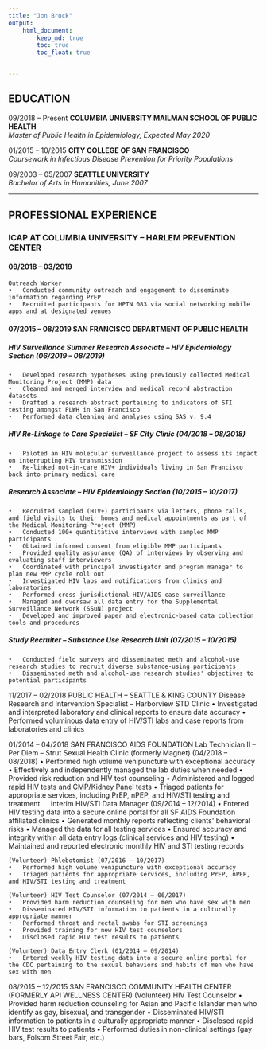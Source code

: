 ```yaml
---
title: "Jon Brock"
output: 
    html_document:
        keep_md: true
        toc: true
        toc_float: true


---
```


## EDUCATION
	
09/2018 – Present	**COLUMBIA UNIVERSITY MAILMAN SCHOOL OF PUBLIC HEALTH**  
*Master of Public Health in Epidemiology, Expected May 2020*
	
01/2015 – 10/2015	**CITY COLLEGE OF SAN FRANCISCO**  
*Coursework in Infectious Disease Prevention for Priority Populations*
	
09/2003 – 05/2007	**SEATTLE UNIVERSITY**  
*Bachelor of Arts in Humanities, June 2007*

***

## PROFESSIONAL EXPERIENCE  

### ICAP AT COLUMBIA UNIVERSITY – HARLEM PREVENTION CENTER
#### 09/2018 – 03/2019
	Outreach Worker
	•	Conducted community outreach and engagement to disseminate information regarding PrEP
	•	Recruited participants for HPTN 083 via social networking mobile apps and at designated venues
	
#### 07/2015 – 08/2019	SAN FRANCISCO DEPARTMENT OF PUBLIC HEALTH
#####	HIV Surveillance Summer Research Associate – HIV Epidemiology Section (06/2019 – 08/2019)
	•	Developed research hypotheses using previously collected Medical Monitoring Project (MMP) data
	•	Cleaned and merged interview and medical record abstraction datasets
	•	Drafted a research abstract pertaining to indicators of STI testing amongst PLWH in San Francisco
	•	Performed data cleaning and analyses using SAS v. 9.4
	
#####	HIV Re-Linkage to Care Specialist – SF City Clinic (04/2018 – 08/2018)
	•	Piloted an HIV molecular surveillance project to assess its impact on interrupting HIV transmission
	•	Re-linked not-in-care HIV+ individuals living in San Francisco back into primary medical care 
	
#####	Research Associate – HIV Epidemiology Section (10/2015 – 10/2017)
	•	Recruited sampled (HIV+) participants via letters, phone calls, and field visits to their homes and medical appointments as part of the Medical Monitoring Project (MMP)
	•	Conducted 100+ quantitative interviews with sampled MMP participants
	•	Obtained informed consent from eligible MMP participants
	•	Provided quality assurance (QA) of interviews by observing and evaluating staff interviewers
	•	Coordinated with principal investigator and program manager to plan new MMP cycle roll out
	•	Investigated HIV labs and notifications from clinics and laboratories
	•	Performed cross-jurisdictional HIV/AIDS case surveillance
	•	Managed and oversaw all data entry for the Supplemental Surveillance Network (SSuN) project
	•	Developed and improved paper and electronic-based data collection tools and procedures
	
#####	Study Recruiter – Substance Use Research Unit (07/2015 – 10/2015)
	•	Conducted field surveys and disseminated meth and alcohol-use research studies to recruit diverse substance-using participants
	•	Disseminated meth and alcohol-use research studies' objectives to potential participants
	
11/2017 – 02/2018	PUBLIC HEALTH – SEATTLE & KING COUNTY
	Disease Research and Intervention Specialist – Harborview STD Clinic
	•	Investigated and interpreted laboratory and clinical reports to ensure data accuracy
	•	Performed voluminous data entry of HIV/STI labs and case reports from laboratories and clinics
	
01/2014 – 04/2018	SAN FRANCISCO AIDS FOUNDATION
	Lab Technician II – Per Diem – Strut Sexual Health Clinic (formerly Magnet) (04/2018 – 08/2018)
	•	Performed high volume venipuncture with exceptional accuracy
	•	Effectively and independently managed the lab duties when needed
	•	Provided risk reduction and HIV test counseling
	•	Administered and logged rapid HIV tests and CMP/Kidney Panel tests
	•	Triaged patients for appropriate services, including PrEP, nPEP, and HIV/STI testing and treatment
 
	Interim HIV/STI Data Manager (09/2014 – 12/2014)
	•	Entered HIV testing data into a secure online portal for all SF AIDS Foundation affiliated clinics
	•	Generated monthly reports reflecting clients' behavioral risks
	•	Managed the data for all testing services
	•	Ensured accuracy and integrity within all data entry logs (clinical services and HIV testing)
	•	Maintained and reported electronic monthly HIV and STI testing records
	
	(Volunteer) Phlebotomist (07/2016 – 10/2017)
	•	Performed high volume venipuncture with exceptional accuracy
	•	Triaged patients for appropriate services, including PrEP, nPEP, and HIV/STI testing and treatment
	
	(Volunteer) HIV Test Counselor (07/2014 – 06/2017)
	•	Provided harm reduction counseling for men who have sex with men
	•	Disseminated HIV/STI information to patients in a culturally appropriate manner
	•	Performed throat and rectal swabs for STI screenings
	•	Provided training for new HIV test counselors
	•	Disclosed rapid HIV test results to patients
	
	(Volunteer) Data Entry Clerk (01/2014 – 09/2014)
	•	Entered weekly HIV testing data into a secure online portal for the CDC pertaining to the sexual behaviors and habits of men who have sex with men
	
08/2015 – 12/2015	SAN FRANCISCO COMMUNITY HEALTH CENTER (FORMERLY API WELLNESS CENTER)
	(Volunteer) HIV Test Counselor
	•	Provided harm reduction counseling for Asian and Pacific Islander men who identify as gay, bisexual, and transgender
	•	Disseminated HIV/STI information to patients in a culturally appropriate manner
	•	Disclosed rapid HIV test results to patients
	•	Performed duties in non-clinical settings (gay bars, Folsom Street Fair, etc.)
